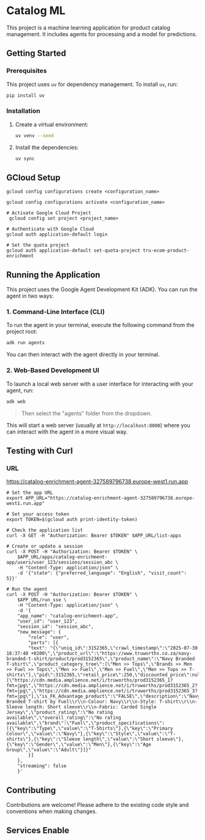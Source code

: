 # Catalog ML

This project is a machine learning application for product catalog management. It includes agents for processing and a model for predictions.

## Getting Started

### Prerequisites

This project uses `uv` for dependency management. To install `uv`, run:

```bash
pip install uv
```

### Installation

1.  Create a virtual environment:
    ```bash
    uv venv --seed
    ```
2.  Install the dependencies:
    ```bash
    uv sync
    ```
## GCloud Setup

```shell
gcloud config configurations create <configuration_name>
```

```shell
gcloud config configurations activate <configuration_name>
```

```shell
# Activate Google Cloud Project
 gcloud config set project <project_name>
```

```shell
# Authenticate with Google Cloud
gcloud auth application-default login
```

```shell
# Set the quota project
gcloud auth application-default set-quota-project tru-ecom-product-enrichment
```

## Running the Application

This project uses the Google Agent Development Kit (ADK). You can run the agent in two ways:

### 1. Command-Line Interface (CLI)

To run the agent in your terminal, execute the following command from the project root:

```bash
adk run agents
```

You can then interact with the agent directly in your terminal.

### 2. Web-Based Development UI

To launch a local web server with a user interface for interacting with your agent, run:

```bash
adk web
```

> Then select the "agents" folder from the dropdown.

This will start a web server (usually at `http://localhost:8000`) where you can interact with the agent in a more visual way.

## Testing with Curl

### URL
https://catalog-enrichment-agent-327589796738.europe-west1.run.app

```shell
# Set the app URL
export APP_URL="https://catalog-enrichment-agent-327589796738.europe-west1.run.app"
```

```shell
# Set your access token
export TOKEN=$(gcloud auth print-identity-token)
```

```shell
# Check the application list
curl -X GET -H "Authorization: Bearer $TOKEN" $APP_URL/list-apps
```

```shell
# Create or update a session
curl -X POST -H "Authorization: Bearer $TOKEN" \
    $APP_URL/apps/catalog-enrichment-app/users/user_123/sessions/session_abc \
    -H "Content-Type: application/json" \
    -d '{"state": {"preferred_language": "English", "visit_count": 5}}'
```

```shell
# Run the agent
curl -X POST -H "Authorization: Bearer $TOKEN" \
    $APP_URL/run_sse \
    -H "Content-Type: application/json" \
    -d '{
    "app_name": "catalog-enrichment-app",
    "user_id": "user_123",
    "session_id": "session_abc",
    "new_message": {
        "role": "user",
        "parts": [{
        "text": "{\"uniq_id\":3152365,\"crawl_timestamp\":\"2025-07-30 16:37:40 +0200\",\"product_url\":\"https://www.truworths.co.za/navy-branded-t-shirt/product/prod3152365\",\"product_name\":\"Navy Branded T-shirt\",\"product_category_tree\":[\"Men >> Tops\",\"Brands >> Men >> Fuel >> Tops\",\"Men >> Fuel\",\"Men >> Fuel\",\"Men >> Tops >> T-shirts\"],\"pid\":3152365,\"retail_price\":250,\"discounted_price\":null,\"images\":[\"https://cdn.media.amplience.net/i/truworths/prod3152365_1?fmt=jpg\",\"https://cdn.media.amplience.net/i/truworths/prod3152365_2?fmt=jpg\",\"https://cdn.media.amplience.net/i/truworths/prod3152365_3?fmt=jpg\"],\"is_FK_Advantage_product\":\"FALSE\",\"description\":\"Navy Branded T-shirt by Fuel\\r\\n-Colour: Navy\\r\\n-Style: T-shirt\\r\\n-Sleeve length: Short sleeve\\r\\n-Fabric: Carded Single Jersey\",\"product_rating\":\"No rating available\",\"overall_rating\":\"No rating available\",\"brand\":\"Fuel\",\"product_specifications\":[{\"key\":\"Type\",\"value\":\"T-Shirts\"},{\"key\":\"Primary Colour\",\"value\":\"Navy\"},{\"key\":\"Style\",\"value\":\"T-shirts\"},{\"key\":\"Sleeve length\",\"value\":\"Short sleeve\"},{\"key\":\"Gender\",\"value\":\"Men\"},{\"key\":\"Age Group\",\"value\":\"Adult\"}]}"
        }]
    },
    "streaming": false
    }'
```




## Contributing

Contributions are welcome! Please adhere to the existing code style and conventions when making changes.


## Services Enable
